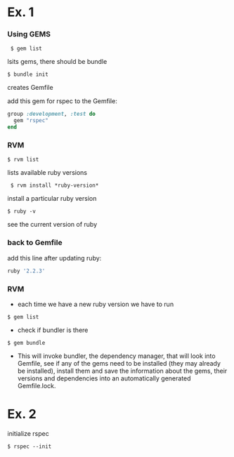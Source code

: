 # Ex. 1

### Using GEMS
```shell
 $ gem list
 ```
 lsits gems, there should be bundle
 ```shell
 $ bundle init
 ```
creates Gemfile

add this gem for rspec to the Gemfile:

```ruby
group :development, :test do
  gem "rspec"
end
```

### RVM
  ```shell
 $ rvm list
 ```
 lists available ruby versions
 ```shell
  $ rvm install *ruby-version*
  ```
  install a particular ruby version  
  ```shell
 $ ruby -v
 ```
 see the current version of ruby

### back to Gemfile
add this line after updating ruby:
```ruby
ruby '2.2.3'
```
### RVM
* each time we have a new ruby version we have to run
```shell
$ gem list
```
* check if bundler is there
```shell
$ gem bundle
```
* This will invoke bundler, the dependency manager, that will look into Gemfile, see if any of the gems need to be installed (they may already be installed), install them and save the information about the gems, their versions and dependencies into an automatically generated Gemfile.lock.


# Ex. 2

initialize rspec

```shell
$ rspec --init
```
